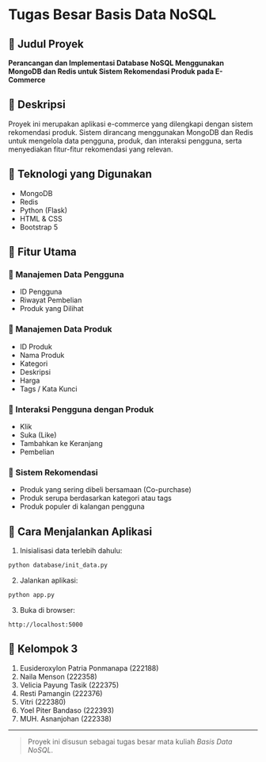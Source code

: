 # Tugas Besar Basis Data NoSQL

## 📘 Judul Proyek
**Perancangan dan Implementasi Database NoSQL Menggunakan MongoDB dan Redis untuk Sistem Rekomendasi Produk pada E-Commerce**

## 📝 Deskripsi
Proyek ini merupakan aplikasi e-commerce yang dilengkapi dengan sistem rekomendasi produk. Sistem dirancang menggunakan MongoDB dan Redis untuk mengelola data pengguna, produk, dan interaksi pengguna, serta menyediakan fitur-fitur rekomendasi yang relevan.

## 🔧 Teknologi yang Digunakan
- MongoDB
- Redis
- Python (Flask)
- HTML & CSS
- Bootstrap 5

## 🎯 Fitur Utama

### 🔹 Manajemen Data Pengguna
- ID Pengguna
- Riwayat Pembelian
- Produk yang Dilihat

### 🔹 Manajemen Data Produk
- ID Produk
- Nama Produk
- Kategori
- Deskripsi
- Harga
- Tags / Kata Kunci

### 🔹 Interaksi Pengguna dengan Produk
- Klik
- Suka (Like)
- Tambahkan ke Keranjang
- Pembelian

### 🔹 Sistem Rekomendasi
- Produk yang sering dibeli bersamaan (Co-purchase)
- Produk serupa berdasarkan kategori atau tags
- Produk populer di kalangan pengguna

## 🚀 Cara Menjalankan Aplikasi

1. Inisialisasi data terlebih dahulu:
```bash
python database/init_data.py
```

2. Jalankan aplikasi:
```bash
python app.py
```

3. Buka di browser:
```
http://localhost:5000
```

## 👥 Kelompok 3

1. Eusideroxylon Patria Ponmanapa (222188)  
2. Naila Menson (222358)  
3. Velicia Payung Tasik (222375)  
4. Resti Pamangin (222376)  
5. Vitri (222380)  
6. Yoel Piter Bandaso (222393)  
7. MUH. Asnanjohan (222338)

---

> Proyek ini disusun sebagai tugas besar mata kuliah *Basis Data NoSQL*.
